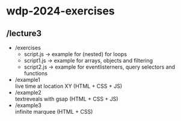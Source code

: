 # wdp-2024-exercises
## /lecture3
* /exercises
  * script.js -> example for (nested) for loops
  * script1.js -> example for arrays, objects and filtering
  * script2.js -> example for eventlisterners, query selectors and functions
* /example1  
  live time at location XY (HTML + CSS + JS)
* /example2  
  textreveals with gsap (HTML + CSS + JS)
* /example3  
  infinite marquee (HTML + CSS)
